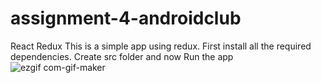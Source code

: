 # assignment-4-androidclub

React Redux
This is a simple app using redux.
First install all the required dependencies.
Create src folder and now Run the app 
![ezgif com-gif-maker](https://user-images.githubusercontent.com/86487819/124346561-3528b080-dbfd-11eb-8c80-486fff631179.gif)
